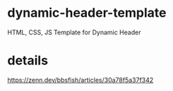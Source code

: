 # dynamic-header-template
HTML, CSS, JS Template for Dynamic Header
# details
https://zenn.dev/bbsfish/articles/30a78f5a37f342
